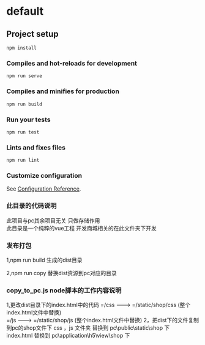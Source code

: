 # default

## Project setup
```
npm install
```

### Compiles and hot-reloads for development
```
npm run serve
```

### Compiles and minifies for production
```
npm run build
```

### Run your tests
```
npm run test
```

### Lints and fixes files
```
npm run lint
```

### Customize configuration
See [Configuration Reference](https://cli.vuejs.org/config/).

###  此目录的代码说明

此项目与pc其余项目无关  只做存储作用  
此目录是一个纯粹的vue工程
开发商城相关的在此文件夹下开发  
 
###   发布打包 
1,npm run build 生成的dist目录
<!-- node脚本替换 -->
2,npm run copy  替换dist资源到pc对应的目录 

### copy_to_pc.js node脚本的工作内容说明 
1,更改dist目录下的index.html中的代码         =/css  --->  =/static/shop/css    (整个index.html文件中替换)  
				                          =/js  --->  =/static/shop/js    (整个index.html文件中替换)
2，把dist下的文件复制到pc的shop文件下
css ，js  文件夹      替换到           pc\public\static\shop    下   
index.html           替换到           pc\application\h5\view\shop   下  
